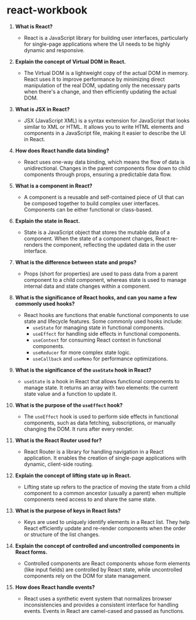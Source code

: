 # react-workbook  

1. **What is React?**
   - React is a JavaScript library for building user interfaces, particularly for single-page applications where the UI needs to be highly dynamic and responsive.

2. **Explain the concept of Virtual DOM in React.**
   - The Virtual DOM is a lightweight copy of the actual DOM in memory. React uses it to improve performance by minimizing direct manipulation of the real DOM, updating only the necessary parts when there's a change, and then efficiently updating the actual DOM.

3. **What is JSX in React?**
   - JSX (JavaScript XML) is a syntax extension for JavaScript that looks similar to XML or HTML. It allows you to write HTML elements and components in a JavaScript file, making it easier to describe the UI in React.

4. **How does React handle data binding?**
   - React uses one-way data binding, which means the flow of data is unidirectional. Changes in the parent components flow down to child components through props, ensuring a predictable data flow.

5. **What is a component in React?**
   - A component is a reusable and self-contained piece of UI that can be composed together to build complex user interfaces. Components can be either functional or class-based.

6. **Explain the state in React.**
   - State is a JavaScript object that stores the mutable data of a component. When the state of a component changes, React re-renders the component, reflecting the updated data in the user interface.

7. **What is the difference between state and props?**
   - Props (short for properties) are used to pass data from a parent component to a child component, whereas state is used to manage internal data and state changes within a component.
     
8. **What is the significance of React hooks, and can you name a few commonly used hooks?**
   * React hooks are functions that enable functional components to use state and lifecycle features. Some commonly used hooks include:
      - `useState` for managing state in functional components.
      - `useEffect` for handling side effects in functional components.
      - `useContext` for consuming React context in functional components.
      - `useReducer` for more complex state logic.
      - `useCallback` and `useMemo` for performance optimizations.

9. **What is the significance of the `useState` hook in React?**
   - `useState` is a hook in React that allows functional components to manage state. It returns an array with two elements: the current state value and a function to update it.

10. **What is the purpose of the `useEffect` hook?**
    - The `useEffect` hook is used to perform side effects in functional components, such as data fetching, subscriptions, or manually changing the DOM. It runs after every render.

12. **What is the React Router used for?**
    - React Router is a library for handling navigation in a React application. It enables the creation of single-page applications with dynamic, client-side routing.

13. **Explain the concept of lifting state up in React.**
    - Lifting state up refers to the practice of moving the state from a child component to a common ancestor (usually a parent) when multiple components need access to and share the same state.

14. **What is the purpose of keys in React lists?**
    - Keys are used to uniquely identify elements in a React list. They help React efficiently update and re-render components when the order or structure of the list changes.

15. **Explain the concept of controlled and uncontrolled components in React forms.**
    - Controlled components are React components whose form elements (like input fields) are controlled by React state, while uncontrolled components rely on the DOM for state management.

16. **How does React handle events?**
    - React uses a synthetic event system that normalizes browser inconsistencies and provides a consistent interface for handling events. Events in React are camel-cased and passed as functions.
